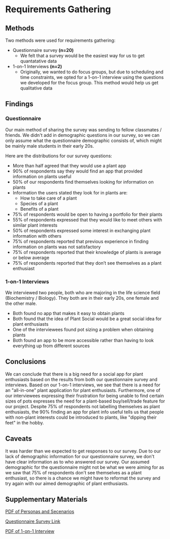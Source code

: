 # Requirements Gathering

## Methods

Two methods were used for requirements gathering:
- Questionnaire survey **(n=20)**
  * We felt that a survey would be the easiest way for us to get quantatative data
- 1-on-1 Interviews **(n=2)**
  * Originally, we wanted to do focus groups, but due to scheduling and time constraints, we opted for a 1-on-1 interview using the questions we developed for the focus group. This method would help us get qualitative data

## Findings

### Questionnaire
Our main method of sharing the survey was sending to fellow classmates / friends. We didn't add in demographic questions in our survey, so we can only assume what the questionnaire demographic consists of, which might be mainly male students in their early 20s.

Here are the distributions for our survey questions:
* More than half agreed that they would use a plant app
* 90% of respondents say they would find an app that provided information on plants useful
* 50% of our respondents find themselves looking for information on plants
* Information the users stated they look for in plants are: 
  - How to take care of a plant
  - Species of a plant
  - Benefits of a plant
* 75% of respondents would be open to having a portfolio for their plants
* 55% of respondents expressed that they would like to meet others with similar plant interests
* 50% of respondents expressed some interest in exchanging plant information with others
* 75% of respondents reported that previous experience in finding information on plants was not satisfactory
* 75% of respondents reported that their knowledge of plants is average or below average
* 75% of respondents reported that they don’t see themselves as a plant enthusiast 

### 1-on-1 Interviews
We interviewed two people, both who are majoring in the life science field (Biochemistry / Biology). They both are in their early 20s, one female and the other male.

* Both found no app that makes it easy to obtain plants
* Both found that the idea of Plant Social would be a great social idea for plant enthusiasts
* One of the interviewees found pot sizing a problem when obtaining plants
* Both found an app to be  more accessible rather than having to look everything up from different sources

## Conclusions
We can conclude that there is a big need for a social app for plant enthusiasts based on the results from both our questionnaire survey and interviews.
Based on our 1-on-1 interviews, we see that there is a need for an "all-in-one" plant application for plant enthusiasts. Furthermore, one of our interviewees expressing their frustration for being unable to find certain sizes of pots expresses the need for a plant-based buy/sell/trade feature for our project. Despite 75% of respondents not labelling themselves as plant enthusiasts, the 90% finding an app for plant info useful tells us that people with non-plant interests could be introduced to plants, like "dipping their feet" in the hobby. 

## Caveats
It was harder than we expected to get responses to our survey. Due to our lack of demographic information for our questionnaire survey, we don't have clear information as to who answered our survey. Our assumed demographic for the questionnaire might not be what we were aiming for as we saw that 75% of respondents don't see themselves as a plant enthusiast, so there is a chance we might have to reformat the survey and try again with our aimed demographic of plant enthusiasts. 

## Supplementary Materials
[PDF of Personas and Secenarios](PersonasandScenarios.pdf)

[Questionnaire Survey Link](https://forms.gle/2aaMA4AoKdqQRcT67)

[PDF of 1-on-1 Interview](1on1Interview.pdf)
